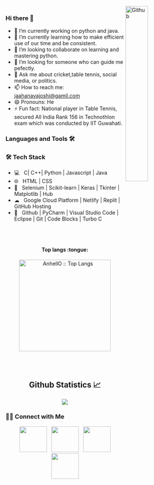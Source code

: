 <img width="35%" align="right" alt="Github" src="https://user-images.githubusercontent.com/48678280/88862734-4903af80-d201-11ea-968b-9c939d88a37c.gif" />


### Hi there 👋

<!--
**JJ1006/JJ1006** is a ✨ _special_ ✨ repository because its `README.md` (this file) appears on your GitHub profile.

Here are some ideas to get you started:
-->
- 🔭 I’m currently working on python and java.
- 🌱 I’m currently learning how to make efficient use of our time and be consistent.
- 👯 I’m looking to collaborate on learning and mastering python.
- 🤔 I’m looking for someone who can guide me pefectly.
- 💬 Ask me about cricket,table tennis, social media, or politics.
- 📫 How to reach me: jaahanavajoshi@gamil.com
- 😄 Pronouns: He
- ⚡ Fun fact: National player in Table Tennis, secured All India Rank 156 in Technothlon exam which was conducted by IIT Guwahati.

### Languages and Tools 🛠

<h3>🛠 Tech Stack</h3>

- 💻 &nbsp; C| C++| Python | Javascript | Java   
- 🌐 &nbsp; HTML | CSS 
- 🐍 &nbsp; Selenium | Scikit-learn | Keras | Tkinter | Matplotlib | Hub
- ☁ &nbsp; Google Cloud Platform | Netlify | Replit | GitHub Hosting 
- 🔧 &nbsp; Github | PyCharm | Visual Studio Code | Eclipse | Git | Code Blocks | Turbo C
  
<br><br>
<h4 align="center">Top langs :tongue:</h4>
<p align="center"><img src="https://github-readme-stats.vercel.app/api/top-langs/?username=JJ1006&langs_count=10&theme=tokyonight&layout=compact" alt="AnhellO :: Top Langs" height="250" /></p>
<br><br>
  
<h2 align="center"> Github Statistics 📈 </h2>
  
<div align="center"> 
  <a href=""><img align="center" src="https://github-readme-stats-sigma-five.vercel.app/api?username=JJ1006&show_icons=true&include_all_commits=true&count_private=true&theme=midnight-purple&line_height=40" /></a></div>
  
  <h3> 🤝🏻 Connect with Me </h3>

<p align="center">
&nbsp; <a href="https://twitter.com/jaahanava" target="_blank" rel="noopener noreferrer"><img src="https://cdn.dribbble.com/users/2652449/screenshots/14764078/twitter.gif" width="75" height="70" /></a>  
&nbsp; <a href="https://www.instagram.com/jaahanava/" target="_blank" rel="noopener noreferrrer"><img src="https://media1.tenor.com/images/f26b2768c4f985a9349c3db3b2ef6a75/tenor.gif?itemid=12518165" width="75" height="70"/></a>  
&nbsp; <a href="https://www.linkedin.com/in/jaahanava-joshi-10/" target="_blank" rel="noopener noreferrer"><img src="https://i.pinimg.com/originals/de/b4/6f/deb46f02a59e3b3a2aa58fac16290d63.gif" width="75" height="70" /></a>
&nbsp; <a href="mailto:jaahanavajoshi@gmail.com" target="_blank" rel="noopener noreferrer"><img src="https://img.icons8.com/plasticine/100/000000/gmail.png"  width="75" height="70" /></a>

</p>
